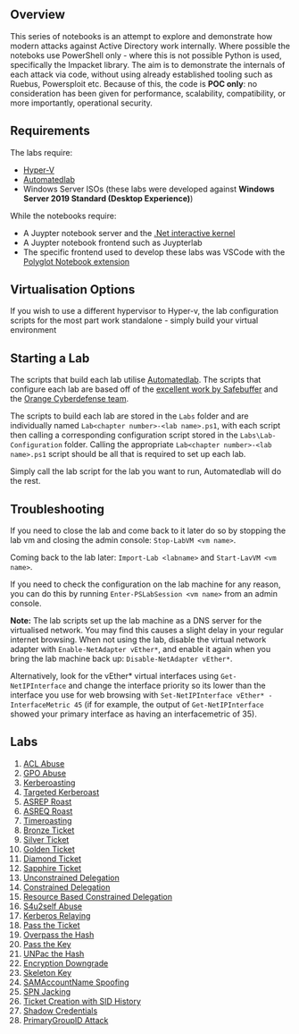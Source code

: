 ## Overview
This series of notebooks is an attempt to explore and demonstrate how modern attacks against Active Directory work internally. Where possible the noteboks use PowerShell only - where this is not possible Python is used, specifically the Impacket library. The aim is to demonstrate the internals of each attack via code, without using already established tooling such as Ruebus, Powersploit etc. Because of this, the code is __POC only__: no consideration has been given for performance, scalability, compatibility, or more importantly, operational security.

## Requirements
The labs require:
- [Hyper-V](https://learn.microsoft.com/en-us/virtualization/hyper-v-on-windows/quick-start/enable-hyper-v)
- [Automatedlab](https://automatedlab.org/en/latest/)
- Windows Server ISOs (these labs were developed against __Windows Server 2019 Standard (Desktop Experience)__)

While the notebooks require:
- A Juypter notebook server and the [.Net interactive kernel](https://github.com/dotnet/interactive)
- A Juypter notebook frontend such as Juypterlab
- The specific frontend used to develop these labs was VSCode with the [Polyglot Notebook extension](https://marketplace.visualstudio.com/items?itemName=ms-dotnettools.dotnet-interactive-vscode)

## Virtualisation Options
If you wish to use a different hypervisor to Hyper-v, the lab configuration scripts for the most part work standalone - simply build your virtual environment 

## Starting a Lab
The scripts that build each lab utilise [Automatedlab](https://automatedlab.org/en/latest/). The scripts that configure each lab are based off of the [excellent work by Safebuffer](https://github.com/safebuffer/vulnerable-AD) and the [Orange Cyberdefense team](https://github.com/Orange-Cyberdefense/GOAD/tree/main/ad/GOAD/scripts). 

The scripts to build each lab are stored in the `Labs` folder and are individually named `Lab<chapter number>-<lab name>.ps1`, with each script then calling a corresponding configuration script stored in the `Labs\Lab-Configuration` folder. Calling the appropriate `Lab<chapter number>-<lab name>.ps1` script should be all that is required to set up each lab.

Simply call the lab script for the lab you want to run, Automatedlab will do the rest.

## Troubleshooting
If you need to close the lab and come back to it later do so by stopping the lab vm and closing the admin console: `Stop-LabVM <vm name>`.

Coming back to the lab later: `Import-Lab <labname>` and `Start-LavVM <vm name>`.

If you need to check the configuration on the lab machine for any reason, you can do this by running `Enter-PSLabSession <vm name>` from an admin console.

__Note:__ The lab scripts set up the lab machine as a DNS server for the virtualised network. You may find this causes a slight delay in your regular internet browsing. When not using the lab, disable the virtual network adapter with `Enable-NetAdapter vEther*`, and enable it again when you bring the lab machine back up: `Disable-NetAdapter vEther*`.

Alternatively, look for the vEther* virtual interfaces using `Get-NetIPInterface` and change the interface priority so its lower than the interface you use for web browsing with `Set-NetIPInterface vEther* -InterfaceMetric 45` (if for example, the output of `Get-NetIPInterface` showed your primary interface as having an interfacemetric of 35).

## Labs
1. [ACL Abuse](./1.%20ACL%20Abuse)
2. [GPO Abuse](./2.%20GPO%20Abuse)
3. [Kerberoasting](./3.%20Kerberoasting)
4. [Targeted Kerberoast]()
5. [ASREP Roast]()
6. [ASREQ Roast]()
7. [Timeroasting]()
8. [Bronze Ticket]()
9. [Silver Ticket]()
10. [Golden Ticket]()
11. [Diamond Ticket]()
12. [Sapphire Ticket]()
13. [Unconstrained Delegation]()
14. [Constrained Delegation]()
15. [Resource Based Constrained Delegation]()
16. [S4u2self Abuse]()
17. [Kerberos Relaying]()
18. [Pass the Ticket]()
19. [Overpass the Hash]()
20. [Pass the Key]()
21. [UNPac the Hash]()
22. [Encryption Downgrade]()
23. [Skeleton Key]()
24. [SAMAccountName Spoofing]()
25. [SPN Jacking]()
26. [Ticket Creation with SID History]()
27. [Shadow Credentials]()
28. [PrimaryGroupID Attack]()
